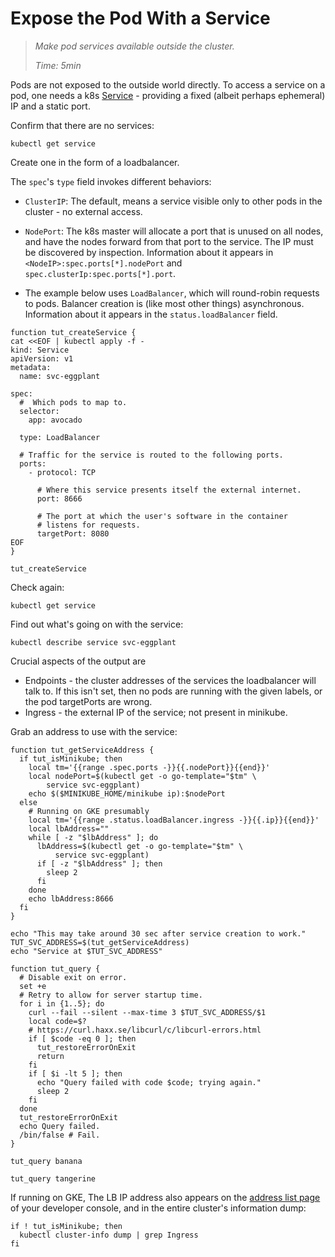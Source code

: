 # Expose the Pod With a Service

> _Make pod services available outside the cluster._
>
> _Time: 5min_

Pods are not exposed to the outside world directly.  To
access a service on a pod, one  needs a k8s [Service] -
providing a fixed (albeit perhaps ephemeral) IP and a
static port.

[Service]: https://kubernetes.io/docs/concepts/services-networking/service

Confirm that there are no services:

<!-- @getService @test -->
```
kubectl get service
```

Create one in the form of a loadbalancer.

The `spec`'s `type` field invokes different
behaviors:

* `ClusterIP`: The default, means a service
  visible only to other pods in the cluster - no
  external access.

* `NodePort`: The k8s master will allocate a port that
  is unused on all nodes, and have the nodes forward
  from that port to the service.  The IP must be
  discovered by inspection.  Information about it
  appears in `<NodeIP>:spec.ports[*].nodePort` and
  `spec.clusterIp:spec.ports[*].port`.

* The example below uses `LoadBalancer`, which will
  round-robin requests to pods.  Balancer creation is
  (like most other things) asynchronous.  Information
  about it appears in the `status.loadBalancer` field.

<!-- @funcCreateService @env @test -->
```
function tut_createService {
cat <<EOF | kubectl apply -f -
kind: Service
apiVersion: v1
metadata:
  name: svc-eggplant

spec:
  #  Which pods to map to.
  selector:
    app: avocado

  type: LoadBalancer

  # Traffic for the service is routed to the following ports.
  ports:
    - protocol: TCP

      # Where this service presents itself the external internet.
      port: 8666

      # The port at which the user's software in the container
      # listens for requests.
      targetPort: 8080
EOF
}
```

<!-- @createService @test -->
```
tut_createService
```

Check again:

<!-- @getService @test -->
```
kubectl get service
```

Find out what's going on with the service:


<!-- @describeService @test -->
```
kubectl describe service svc-eggplant
```

Crucial aspects of the output are

* Endpoints - the cluster addresses of the services the
  loadbalancer will talk to.  If this isn't set, then
  no pods are running with the given labels, or the
  pod targetPorts are wrong.
* Ingress - the external IP of the service;
  not present in minikube.

Grab an address to use with the service:

<!-- @funcGetAddress @env @test -->
```
function tut_getServiceAddress {
  if tut_isMinikube; then
    local tm='{{range .spec.ports -}}{{.nodePort}}{{end}}'
    local nodePort=$(kubectl get -o go-template="$tm" \
        service svc-eggplant)
    echo $($MINIKUBE_HOME/minikube ip):$nodePort
  else
    # Running on GKE presumably
    local tm='{{range .status.loadBalancer.ingress -}}{{.ip}}{{end}}'
    local lbAddress=""
    while [ -z "$lbAddress" ]; do
      lbAddress=$(kubectl get -o go-template="$tm" \
          service svc-eggplant)
      if [ -z "$lbAddress" ]; then
        sleep 2
      fi
    done
    echo lbAddress:8666
  fi
}
```

<!-- @getAddress @test -->
```
echo "This may take around 30 sec after service creation to work."
TUT_SVC_ADDRESS=$(tut_getServiceAddress)
echo "Service at $TUT_SVC_ADDRESS"
```

<!-- @funcQueryServer @env @test -->
```
function tut_query {
  # Disable exit on error.
  set +e
  # Retry to allow for server startup time.
  for i in {1..5}; do
    curl --fail --silent --max-time 3 $TUT_SVC_ADDRESS/$1
    local code=$?
    # https://curl.haxx.se/libcurl/c/libcurl-errors.html
    if [ $code -eq 0 ]; then
      tut_restoreErrorOnExit
      return
    fi
    if [ $i -lt 5 ]; then
      echo "Query failed with code $code; trying again."
      sleep 2
    fi
  done
  tut_restoreErrorOnExit
  echo Query failed.
  /bin/false # Fail.
}
```

<!-- @queryServiceRaw1 @test -->
```
tut_query banana
```

<!-- @queryServiceRaw2 @test -->
```
tut_query tangerine
```

If running on GKE, The LB IP address also appears on the
[address list page](https://console.cloud.google.com/networking/addresses/list)
of your developer console, and in the entire cluster's
information dump:

<!-- @dumpClusterInfo -->
```
if ! tut_isMinikube; then
  kubectl cluster-info dump | grep Ingress
fi
```
